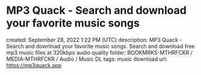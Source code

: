 # MP3 Quack - Search and download your favorite music songs

created: September 28, 2022 1:22 PM (UTC)
description: MP3 Quack - Search and download your favorite music songs. Search and download free mp3 music files at 320kbps audio quality
folder: BOOKMRKS-MTHRFCKR / MEDIA-MTHRFCKR / Audio / Music DL
tags: music download
url: https://mp3quack.app